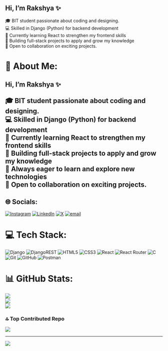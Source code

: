 ##  Hi, I’m Rakshya ✨

🎓 BIT student passionate about coding and designing.<br/>
💻 Skilled in Django (Python) for backend development <br/>
🌱 Currently learning React to strengthen my frontend skills <br/>
🚀 Building full-stack projects to apply and grow my knowledge <br/>
🤝 Open to collaboration on exciting projects.<br/>

# 💫 About Me:
##  Hi, I’m Rakshya ✨<br><br>🎓 BIT student passionate about coding and designing.<br>💻 Skilled in Django (Python) for backend development<br>🌱 Currently learning React to strengthen my frontend skills<br>🚀 Building full-stack projects to apply and grow my knowledge<br>🌱 Always eager to learn and explore new technologies<br>🤝 Open to collaboration on exciting projects.<br>


## 🌐 Socials:
[![Instagram](https://img.shields.io/badge/Instagram-%23E4405F.svg?logo=Instagram&logoColor=white)](https://instagram.com/https://www.instagram.com/rakxya_roxks/) [![LinkedIn](https://img.shields.io/badge/LinkedIn-%230077B5.svg?logo=linkedin&logoColor=white)](https://linkedin.com/in/www.linkedin.com/in/rakshya-bhuju13) [![X](https://img.shields.io/badge/X-black.svg?logo=X&logoColor=white)](https://x.com/https://x.com/Rakxya_Roxks) [![email](https://img.shields.io/badge/Email-D14836?logo=gmail&logoColor=white)](mailto:rakshyabhuju@gmail.com) 

# 💻 Tech Stack:
![Django](https://img.shields.io/badge/django-%23092E20.svg?style=for-the-badge&logo=django&logoColor=white) ![DjangoREST](https://img.shields.io/badge/DJANGO-REST-ff1709?style=for-the-badge&logo=django&logoColor=white&color=ff1709&labelColor=gray) ![HTML5](https://img.shields.io/badge/html5-%23E34F26.svg?style=for-the-badge&logo=html5&logoColor=white) ![CSS3](https://img.shields.io/badge/css3-%231572B6.svg?style=for-the-badge&logo=css3&logoColor=white) ![React](https://img.shields.io/badge/react-%2320232a.svg?style=for-the-badge&logo=react&logoColor=%2361DAFB) ![React Router](https://img.shields.io/badge/React_Router-CA4245?style=for-the-badge&logo=react-router&logoColor=white) ![C](https://img.shields.io/badge/c-%2300599C.svg?style=for-the-badge&logo=c&logoColor=white) ![Git](https://img.shields.io/badge/git-%23F05033.svg?style=for-the-badge&logo=git&logoColor=white) ![GitHub](https://img.shields.io/badge/github-%23121011.svg?style=for-the-badge&logo=github&logoColor=white) ![Postman](https://img.shields.io/badge/Postman-FF6C37?style=for-the-badge&logo=postman&logoColor=white)
# 📊 GitHub Stats:
![](https://github-readme-stats.vercel.app/api?username=rakxya111&theme=dark&hide_border=false&include_all_commits=false&count_private=false)<br/>
![](https://nirzak-streak-stats.vercel.app/?user=rakxya111&theme=dark&hide_border=false)<br/>
![](https://github-readme-stats.vercel.app/api/top-langs/?username=rakxya111&theme=dark&hide_border=false&include_all_commits=false&count_private=false&layout=compact)

### 🔝 Top Contributed Repo
![](https://github-contributor-stats.vercel.app/api?username=rakxya111&limit=5&theme=dark&combine_all_yearly_contributions=true)

---
[![](https://visitcount.itsvg.in/api?id=rakxya111&icon=0&color=0)](https://visitcount.itsvg.in)

<!-- Proudly created with GPRM ( https://gprm.itsvg.in ) -->

